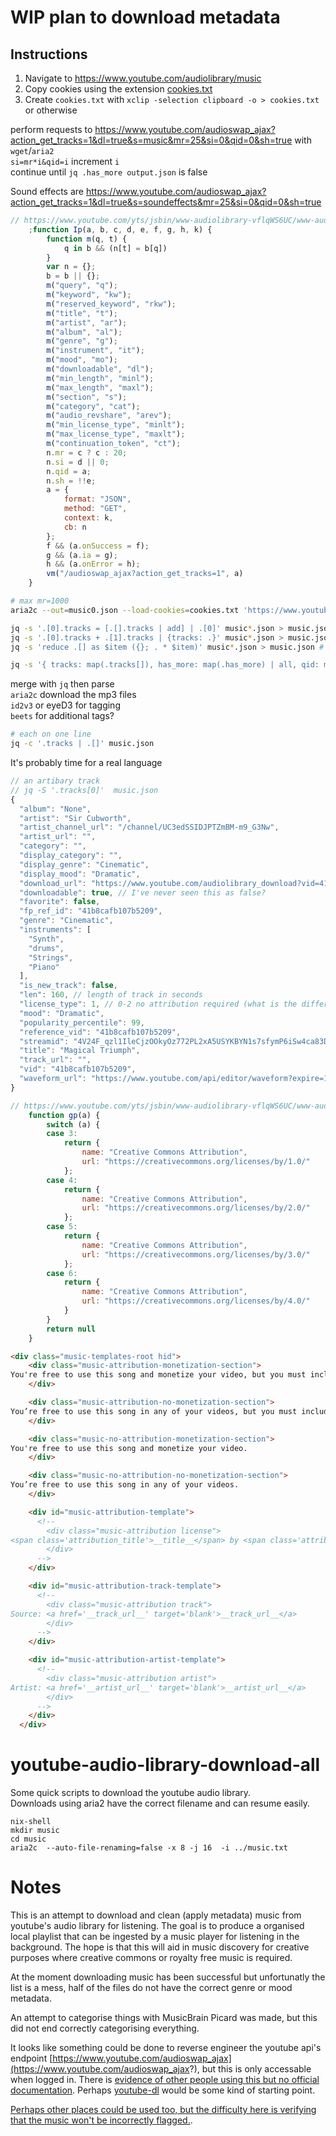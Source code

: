 # WIP plan to download metadata

## Instructions

1. Navigate to https://www.youtube.com/audiolibrary/music  
2. Copy cookies using the extension [cookies.txt](https://chrome.google.com/webstore/detail/cookiestxt/njabckikapfpffapmjgojcnbfjonfjfg?hl=en)  
3. Create `cookies.txt` with `xclip -selection clipboard -o > cookies.txt` or otherwise



perform requests to https://www.youtube.com/audioswap_ajax?action_get_tracks=1&dl=true&s=music&mr=25&si=0&qid=0&sh=true with `wget`/`aria2`  
`si=mr*i&qid=i` increment `i`  
continue until `jq .has_more output.json` is false

Sound effects are https://www.youtube.com/audioswap_ajax?action_get_tracks=1&dl=true&s=soundeffects&mr=25&si=0&qid=0&sh=true

```javascript
// https://www.youtube.com/yts/jsbin/www-audiolibrary-vflqWS6UC/www-audiolibrary.js:formatted:10534
    ;function Ip(a, b, c, d, e, f, g, h, k) {
        function m(q, t) {
            q in b && (n[t] = b[q])
        }
        var n = {};
        b = b || {};
        m("query", "q");
        m("keyword", "kw");
        m("reserved_keyword", "rkw");
        m("title", "t");
        m("artist", "ar");
        m("album", "al");
        m("genre", "g");
        m("instrument", "it");
        m("mood", "mo");
        m("downloadable", "dl");
        m("min_length", "minl");
        m("max_length", "maxl");
        m("section", "s");
        m("category", "cat");
        m("audio_revshare", "arev");
        m("min_license_type", "minlt");
        m("max_license_type", "maxlt");
        m("continuation_token", "ct");
        n.mr = c ? c : 20;
        n.si = d || 0;
        n.qid = a;
        n.sh = !!e;
        a = {
            format: "JSON",
            method: "GET",
            context: k,
            cb: n
        };
        f && (a.onSuccess = f);
        g && (a.ia = g);
        h && (a.onError = h);
        vm("/audioswap_ajax?action_get_tracks=1", a)
    }
```

```bash
# max mr=1000
aria2c --out=music0.json --load-cookies=cookies.txt 'https://www.youtube.com/audioswap_ajax?action_get_tracks=1&dl=true&s=music&mr=1000&si=0&qid=0&sh=true'

jq -s '.[0].tracks = [.[].tracks | add] | .[0]' music*.json > music.json
jq -s '.[0].tracks + .[1].tracks | {tracks: .}' music*.json > music.json # should only be dealing with 2 files at a time
jq -s 'reduce .[] as $item ({}; . * $item)' music*.json > music.json # doesn't play well with .tracks

jq -s '{ tracks: map(.tracks[]), has_more: map(.has_more) | all, qid: map(.qid) | max, continuation_token: map(.continuation_token) | add}' music?.json > music.json
```

merge with `jq` then parse  
`aria2c` download the mp3 files  
`id2v3` or eyeD3 for tagging  
`beets` for additional tags?

```bash
# each on one line
jq -c '.tracks | .[]' music.json

```

It's probably time for a real language 

```javascript
// an artibary track 
// jq -S '.tracks[0]'  music.json
{
  "album": "None",
  "artist": "Sir Cubworth",
  "artist_channel_url": "/channel/UC3edSSIDJPTZmBM-m9_G3Nw",
  "artist_url": "",
  "category": "",
  "display_category": "",
  "display_genre": "Cinematic",
  "display_mood": "Dramatic",
  "download_url": "https://www.youtube.com/audiolibrary_download?vid=41b8cafb107b5209",
  "downloadable": true, // I've never seen this as false?
  "favorite": false,
  "fp_ref_id": "41b8cafb107b5209",
  "genre": "Cinematic",
  "instruments": [
    "Synth",
    "drums",
    "Strings",
    "Piano"
  ],
  "is_new_track": false,
  "len": 160, // length of track in seconds
  "license_type": 1, // 0-2 no attribution required (what is the difference then?), 3-6 different CC versions
  "mood": "Dramatic",
  "popularity_percentile": 99,
  "reference_vid": "41b8cafb107b5209",
  "streamid": "4V24F_qzl1IleCjzOOkyOz772PL2xA5USYKBYN1s7sfymP6iSw4ca83D9LyK26T0",
  "title": "Magical Triumph",
  "track_url": "",
  "vid": "41b8cafb107b5209",
  "waveform_url": "https://www.youtube.com/api/editor/waveform?expire=1583982000&if=0&scale=10&editlist=Cgh3YXZlZm9ybRocCIDiCRIWChA0MWI4Y2FmYjEwN2I1MjA5EAAYAg%3D%3D&sigh=Dnzft6Eh05EiAaeKT3sPpA"
}

// https://www.youtube.com/yts/jsbin/www-audiolibrary-vflqWS6UC/www-audiolibrary.js:formatted:1193
    function gp(a) {
        switch (a) {
        case 3:
            return {
                name: "Creative Commons Attribution",
                url: "https://creativecommons.org/licenses/by/1.0/"
            };
        case 4:
            return {
                name: "Creative Commons Attribution",
                url: "https://creativecommons.org/licenses/by/2.0/"
            };
        case 5:
            return {
                name: "Creative Commons Attribution",
                url: "https://creativecommons.org/licenses/by/3.0/"
            };
        case 6:
            return {
                name: "Creative Commons Attribution",
                url: "https://creativecommons.org/licenses/by/4.0/"
            }
        }
        return null
    }
```
```html
<div class="music-templates-root hid">
    <div class="music-attribution-monetization-section">
You're free to use this song and monetize your video, but you must include the following in your video description:
    </div>

    <div class="music-attribution-no-monetization-section">
You’re free to use this song in any of your videos, but you must include the following in your video description:
    </div>

    <div class="music-no-attribution-monetization-section">
You're free to use this song and monetize your video.
    </div>

    <div class="music-no-attribution-no-monetization-section">
You’re free to use this song in any of your videos.
    </div>

    <div id="music-attribution-template">
      <!--
        <div class="music-attribution license">
<span class='attribution_title'>__title__</span> by <span class='attribution_artist'>__artist__</span> is licensed under a <span class='attribution_license'>__license_name__</span> license (<a href='__license_url__' target='blank'>__license_url__</a>)
        </div>
      -->
    </div>

    <div id="music-attribution-track-template">
      <!--
        <div class="music-attribution track">
Source: <a href='__track_url__' target='blank'>__track_url__</a>
        </div>
      -->
    </div>

    <div id="music-attribution-artist-template">
      <!--
        <div class="music-attribution artist">
Artist: <a href='__artist_url__' target='blank'>__artist_url__</a>
        </div>
      -->
    </div>
  </div>
```

# youtube-audio-library-download-all

Some quick scripts to download the youtube audio library.  
Downloads using aria2 have the correct filename and can resume easily.

`nix-shell`  
`mkdir music`  
`cd music`  
`aria2c  --auto-file-renaming=false -x 8 -j 16  -i ../music.txt`  

# Notes

This is an attempt to download and clean (apply metadata) music from youtube's audio library for listening. The goal is to produce a organised local playlist that can be ingested by a music player for listening in the background. The hope is that this will aid in music discovery for creative purposes where creative commons or royalty free music is required. 

At the moment downloading music has been successful but unfortunatly the list is a mess, half of the files do not have the correct genre or mood metadata.

An attempt to categorise things with MusicBrain Picard was made, but this did not end correctly categorising everything. 

It looks like something could be done to reverse engineer the youtube api's endpoint [https://www.youtube.com/audioswap_ajax](https://www.youtube.com/audioswap_ajax?), but this is only accessable when logged in. There is [evidence of other people using this but no official documentation](https://www.google.co.uk/search?q=youtube+audioswap_ajax). Perhaps [youtube-dl](https://github.com/ytdl-org/youtube-dl) would be some kind of starting point.

[Perhaps other places could be used too, but the difficulty here is verifying that the music won't be incorrectly flagged.](https://creativecommons.org/about/program-areas/arts-culture/arts-culture-resources/legalmusicforvideos/).


